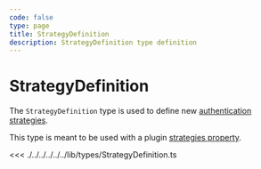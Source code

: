 ```yaml
---
code: false
type: page
title: StrategyDefinition
description: StrategyDefinition type definition
---
```


# StrategyDefinition

The `StrategyDefinition` type is used to define new [authentication strategies](/core/2/guides/some-link).  

This type is meant to be used with a plugin [strategies property](/core/2/framework/abstract-classe/plugin/properties#strategies).

<<< ./../../../../../lib/types/StrategyDefinition.ts
